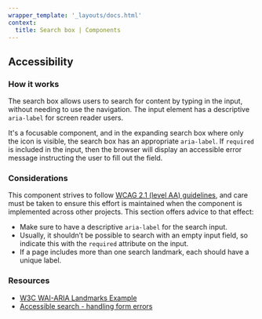 ```yaml
---
wrapper_template: '_layouts/docs.html'
context:
  title: Search box | Components
---
```


## Accessibility

### How it works

The search box allows users to search for content by typing in the input, without needing to use the navigation. The input element has a descriptive `aria-label` for screen reader users.

It's a focusable component, and in the expanding search box where only the icon is visible, the search box has an appropriate `aria-label`. If `required` is included in the input, then the browser will display an accessible error message instructing the user to fill out the field.

### Considerations

This component strives to follow [WCAG 2.1 (level AA) guidelines](https://www.w3.org/TR/WCAG21/), and care must be taken to ensure this effort is maintained when the component is implemented across other projects. This section offers advice to that effect:

- Make sure to have a descriptive `aria-label` for the search input.
- Usually, it shouldn’t be possible to search with an empty input field, so indicate this with the `required` attribute on the input.
- If a page includes more than one search landmark, each should have a unique label.

### Resources

- [W3C WAI-ARIA Landmarks Example](https://www.w3.org/TR/wai-aria-practices/examples/landmarks/search.html)
- [Accessible search - handling form errors](https://www.a11ymatters.com/pattern/accessible-search/#handling-form-errors)
